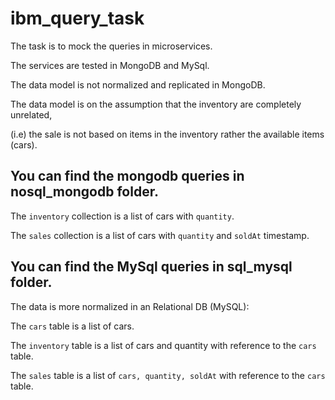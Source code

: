 # ibm_query_task

The task is to mock the queries in microservices.

The services are tested in MongoDB and MySql.

The data model is not normalized and replicated in MongoDB.

The data model is on the assumption that the inventory are completely unrelated, 

(i.e) the sale is not based on items in the inventory rather the available items (cars).

## You can find the mongodb queries in nosql_mongodb folder.

The `inventory` collection is a list of cars with `quantity`.

The `sales` collection is a list of cars with `quantity` and `soldAt` timestamp.

## You can find the MySql queries in sql_mysql folder.

The data is more normalized in an Relational DB (MySQL):

The `cars` table is a list of cars.

The `inventory` table is a list of cars and quantity with reference to the `cars` table.

The `sales` table is a list of `cars, quantity, soldAt` with reference to the `cars` table.
